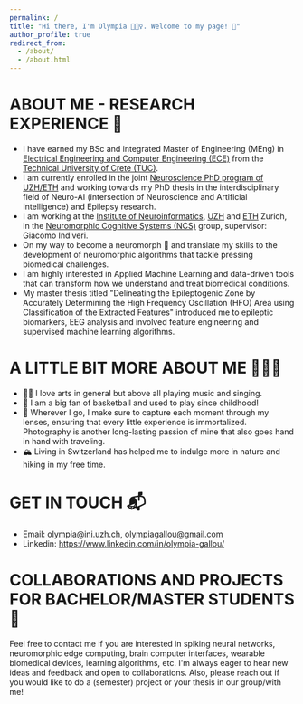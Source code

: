 ```yaml
---
permalink: /
title: "Hi there, I'm Olympia 🙋🏻‍♀️. Welcome to my page! 🌱"
author_profile: true
redirect_from: 
  - /about/
  - /about.html
---
```


ABOUT ME - RESEARCH EXPERIENCE 🌊
======
- I have earned my BSc and integrated Master of Engineering (MEng) in [Electrical Engineering and Computer Engineering (ECE)](https://www.ece.tuc.gr/en/home) from the [Technical University of Crete (TUC)](https://www.tuc.gr/en/home). 
- I am currently enrolled in the joint [Neuroscience PhD program of UZH/ETH](https://www.neuroscience.uzh.ch/en.html) and working towards my PhD thesis in the interdisciplinary field of Neuro-AI (intersection of Neuroscience and Artificial Intelligence) and Epilepsy research. 
- I am working at the [Institute of Neuroinformatics](https://www.ini.uzh.ch/en.html), [UZH](https://www.uzh.ch/en.html) and [ETH](https://ethz.ch/en.html) Zurich, in the [Neuromorphic Cognitive Systems (NCS)](https://www.ini.uzh.ch/en/research/groups/ncs.html) group, supervisor: Giacomo Indiveri.
- On my way to become a neuromorph 🧠 and translate my skills to the development of neuromorphic algorithms that tackle pressing biomedical challenges.
- I am highly interested in Applied Machine Learning and data-driven tools that can transform how we understand and treat biomedical conditions.
- My master thesis titled "Delineating the Epileptogenic Zone by Accurately Determining the High Frequency Oscillation (HFO) Area using Classification of the Extracted Features" introduced me to epileptic biomarkers, EEG analysis and involved feature engineering and supervised machine learning algorithms. 

A LITTLE BIT MORE ABOUT ME ⛹🏻‍♀️
======
- 🎸🎼 I love arts in general but above all playing music and singing.
- 🏀 I am a big fan of basketball and used to play since childhood!
- 📸 Wherever I go, I make sure to capture each moment through my lenses, ensuring that every little experience is immortalized. Photography is another long-lasting passion of mine that also goes hand in hand with traveling.
- 🏔 Living in Switzerland has helped me to indulge more in nature and hiking in my free time.

GET IN TOUCH 📬
===
- Email: olympia@ini.uzh.ch, olympiagallou@gmail.com
- Linkedin: https://www.linkedin.com/in/olympia-gallou/ 

COLLABORATIONS AND PROJECTS FOR BACHELOR/MASTER STUDENTS 🦾
===
Feel free to contact me if you are interested in spiking neural networks, neuromorphic edge computing, brain computer interfaces, wearable biomedical devices, learning algorithms, etc. I'm always eager to hear new ideas and feedback and open to collaborations. Also, please reach out if you would like to do a (semester) project or your thesis in our group/with me! 